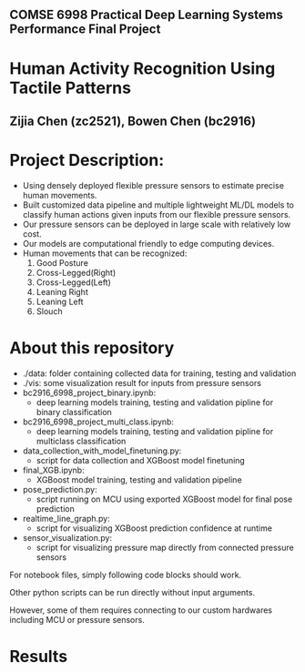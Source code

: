## COMSE 6998 Practical Deep Learning Systems Performance Final Project

# Human Activity Recognition Using Tactile Patterns
## Zijia Chen (zc2521), Bowen Chen (bc2916)

# Project Description:
- Using densely deployed flexible pressure sensors to estimate precise human movements.
- Built customized data pipeline and multiple lightweight ML/DL models to classify human actions given inputs from our flexible pressure sensors.
- Our pressure sensors can be deployed in large scale with relatively low cost.
- Our models are computational friendly to edge computing devices.
- Human movements that can be recognized:
  1. Good Posture
  2. Cross-Legged(Right)
  3. Cross-Legged(Left)
  4. Leaning Right
  5. Leaning Left
  6. Slouch

# About this repository
- ./data: folder containing collected data for training, testing and validation
- ./vis: some visualization result for inputs from pressure sensors
- bc2916_6998_project_binary.ipynb: 
  - deep learning models training, testing and validation pipline for binary classification
- bc2916_6998_project_multi_class.ipynb: 
  - deep learning models training, testing and validation pipline for multiclass classification
- data_collection_with_model_finetuning.py:
  - script for data collection and XGBoost model finetuning
- final_XGB.ipynb:
  - XGBoost model training, testing and validation pipeline
- pose_prediction.py:
  - script running on MCU using exported XGBoost model for final pose prediction
- realtime_line_graph.py:
  - script for visualizing XGBoost prediction confidence at runtime
- sensor_visualization.py:
  - script for visualizing pressure map directly from connected pressure sensors

For notebook files, simply following code blocks should work. 

Other python scripts can be run directly without input arguments.

However, some of them requires connecting to our custom hardwares including MCU or pressure sensors.

# Results

